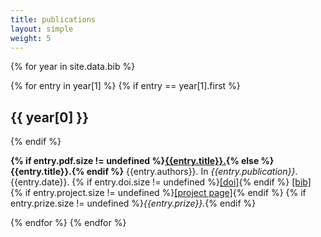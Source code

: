 ```yaml
---
title: publications
layout: simple
weight: 5
---
```


<section class="publications">

{% for year in site.data.bib %}
<!-- <h2>{{ year[0] }} {{ year[1] | size}}</h2> -->
{% for entry in year[1] %}
{% if entry == year[1].first %}
<h2>{{ year[0] }}</h2>
{% endif %}
<p><b>{% if entry.pdf.size != undefined %}<a href = "{{ entry.pdf}}">{{entry.title}}.</a>{% else %}{{entry.title}}.{% endif %}</b> {{entry.authors}}. In <i>{{entry.publication}}</i>. {{entry.date}}. {% if entry.doi.size != undefined %}<a href = "https://dx.doi.org/{{entry.doi}}">[doi]</a>{% endif %} <a href="files/{{entry.id}}.bib">[bib]</a> {% if entry.project.size != undefined %}<a href = "/projects/{{entry.project}}">[project page]</a>{% endif %} {% if entry.prize.size != undefined %}<em>{{entry.prize}}.</em>{% endif %}</p>
{% endfor %}
{% endfor %}

</section>
